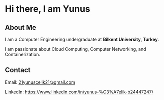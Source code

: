 # Hi there, I am Yunus 

## About Me

I am a Computer Engineering undergraduate at **Bilkent University, Turkey**.

I am passionate about Cloud Computing, Computer Networking, and Containerization. 

## Contact

Email: 21yunuscelik21@gmail.com

LinkedIn: https://www.linkedin.com/in/yunus-%C3%A7elik-b24447247/

